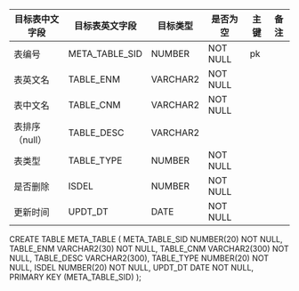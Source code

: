 <!--sec data-title="表描述表" data-id="section0" data-show=true ces-->

| 目标表中文字段   | 目标表英文字段        | 目标类型     | 是否为空     | 主键   | 备注   |
| --------- | -------------- | -------- | -------- | ---- | ---- |
| 表编号       | META_TABLE_SID | NUMBER   | NOT NULL | pk   |      |
| 表英文名      | TABLE_ENM      | VARCHAR2 | NOT NULL |      |      |
| 表中文名      | TABLE_CNM      | VARCHAR2 | NOT NULL |      |      |
| 表排序（null） | TABLE_DESC     | VARCHAR2 |          |      |      |
| 表类型       | TABLE_TYPE     | NUMBER   | NOT NULL |      |      |
| 是否删除      | ISDEL          | NUMBER   | NOT NULL |      |      |
| 更新时间      | UPDT_DT        | DATE     | NOT NULL |      |      |
<!--endsec-->

<!--sec data-title="DDL" data-id="section1" data-show=true ces-->

CREATE TABLE
    META_TABLE
    (
        META_TABLE_SID NUMBER(20) NOT NULL,
        TABLE_ENM VARCHAR2(30) NOT NULL,
        TABLE_CNM VARCHAR2(300) NOT NULL,
        TABLE_DESC VARCHAR2(300),
        TABLE_TYPE NUMBER(20) NOT NULL,
        ISDEL NUMBER(20) NOT NULL,
        UPDT_DT DATE NOT NULL,
        PRIMARY KEY (META_TABLE_SID)
    );

<!--endsec-->

